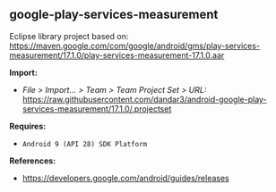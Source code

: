 ## google-play-services-measurement

Eclipse library project based on:<br/>
https://maven.google.com/com/google/android/gms/play-services-measurement/17.1.0/play-services-measurement-17.1.0.aar

**Import:**
- _File > Import... > Team > Team Project Set > URL:_<br/>
  https://raw.githubusercontent.com/dandar3/android-google-play-services-measurement/17.1.0/.projectset

**Requires:**
- `Android 9 (API 28) SDK Platform`

**References:**
- https://developers.google.com/android/guides/releases